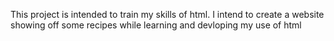 This project is intended to train my skills of html.
I intend to create a website showing off some recipes while learning
and devloping my use of html